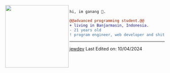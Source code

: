 <img align="left" height="200" src="https://media.giphy.com/media/ao9DUiTKH60XS/giphy.gif"/>

```diff
hi, im ganang 🔮.

@@advanced programming student.@@
+ living in Banjarmasin, Indonesia.
- 21 years old
! program engineer, web developer and shitposter
```
------
[jewdev](https://github.com/pawpawly)
Last Edited on: 10/04/2024
